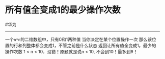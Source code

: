 # 所有值全变成1的最少操作次数

#华为 

---

一个`n*n`的二维数组中，只有0和1两种值
当你决定在某个位置操作一次
那么该位置的行和列整体都会变成1，不管之前是什么状态
返回让所有值全变成1，最少的操作次数
1 < n < 10，没错！原题就是说n < 10, 不会到10！最多到9！

